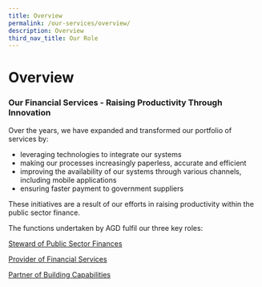 ```yaml
---
title: Overview
permalink: /our-services/overview/
description: Overview
third_nav_title: Our Role
---
```

Overview
========

### Our Financial Services - Raising Productivity Through Innovation

Over the years, we have expanded and transformed our portfolio of services by:

*   leveraging technologies to integrate our systems
*   making our processes increasingly paperless, accurate and efficient
*   improving the availability of our systems through various channels, including mobile applications
*   ensuring faster payment to government suppliers

These initiatives are a result of our efforts in raising productivity within the public sector finance.

The functions undertaken by AGD fulfil our three key roles:

[Steward of Public Sector Finances](/our-services/steward-of-public-sector-finances/)

[Provider of Financial Services](/our-services/provider-of-financial-services/)

[Partner of Building Capabilities](/our-services/partner-of-building-capabilities/)
